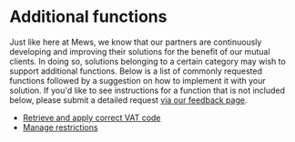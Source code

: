 # Additional functions

Just like here at Mews, we know that our partners are continuously developing and improving their solutions for the
benefit of our mutual clients. In doing so, solutions belonging to a certain category may wish to support additional functions.
Below is a list of commonly requested functions followed by a suggestion on how to implement it with your solution. If
you'd like to see instructions for a function that is not included below, please submit a detailed request [via our feedback
page](https://feedback.mews.com/forums/919087-marketplace-app-store-integrations?category_id=353524).

* [Retrieve and apply correct VAT code](vat-codes.md)
* [Manage restrictions](manage-restrictions.md)
